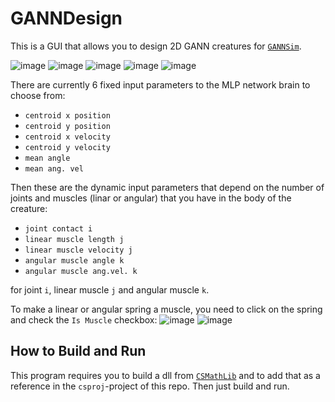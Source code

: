 # GANNDesign

This is a GUI that allows you to design 2D GANN creatures for [`GANNSim`](https://github.com/razterizer/GANNSim).

![image](https://github.com/razterizer/GANNDesign/assets/32767250/bddc199e-6976-4704-b30f-c56681046c26)
![image](https://github.com/razterizer/GANNDesign/assets/32767250/347fa69b-dba2-42b3-bfbd-78b806bb128b)
![image](https://github.com/razterizer/GANNDesign/assets/32767250/92d05a81-b4ff-4db9-8f6a-2597d248a36a)
![image](https://github.com/razterizer/GANNDesign/assets/32767250/829a3e65-837e-4536-bee7-e4f161661c35)
![image](https://github.com/razterizer/GANNDesign/assets/32767250/0b28d68e-25b3-4102-83d1-8325c864ddb6)

There are currently 6 fixed input parameters to the MLP network brain to choose from:
* `centroid x position`
* `centroid y position`
* `centroid x velocity`
* `centroid y velocity`
* `mean angle`
* `mean ang. vel`

Then these are the dynamic input parameters that depend on the number of joints and muscles (linar or angular) that you have in the body of the creature:
* `joint contact i`
* `linear muscle length j`
* `linear muscle velocity j`
* `angular muscle angle k`
* `angular muscle ang.vel. k`

for joint `i`, linear muscle `j` and angular muscle `k`.

To make a linear or angular spring a muscle, you need to click on the spring and check the `Is Muscle` checkbox:
![image](https://github.com/razterizer/GANNDesign/assets/32767250/88b4e9b0-30a9-4090-a8f9-79669d699255)
![image](https://github.com/razterizer/GANNDesign/assets/32767250/d10d2a81-d6a3-4f5d-b3e2-4230af514b85)


## How to Build and Run

This program requires you to build a dll from [`CSMathLib`](https://github.com/razterizer/CSMathLib) and to add that as a reference in the `csproj`-project of this repo. Then just build and run.
